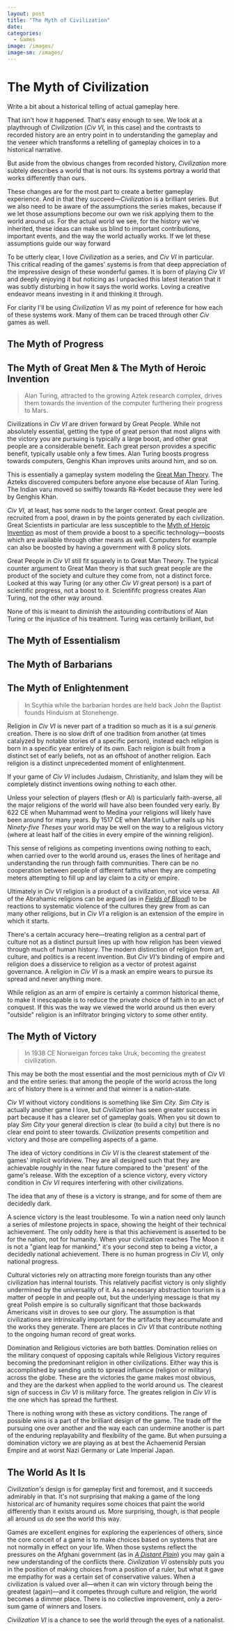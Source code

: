 ```yaml
---
layout: post
title: "The Myth of Civilization"
date: 
categories:
  - Games
image: /images/
image-sm: /images/
---
```


# The Myth of Civilization

Write a bit about a historical telling of actual gameplay here.

That isn't how it happened. That's easy enough to see. We look at a playthrough of _Civilization_ (_Civ VI,_ in this case) and the contrasts to recorded history are an entry point in to understanding the gameplay and the veneer which transforms a retelling of gameplay choices in to a historical narrative.

But aside from the obvious changes from recorded history, _Civilization_ more subtely describes a world that is not ours. Its systems portray a world that works differently than ours.

These changes are for the most part to create a better gameplay experience. And in that they succeed—_Civilization_ is a brilliant series. But we also need to be aware of the assumptions the series makes, because if we let those assumptions become our own we risk applying them to the world around us. For the actual world we see, for the history we've inherited, these ideas can make us blind to important contributions, important events, and the way the world actually works. If we let these assumptions guide our way forward 

To be utterly clear, I love _Civilization_ as a series, and _Civ VI_ in particular. This critical reading of the games' systems is from that deep appreciation of the impressive design of these wonderful games. It is born of playing _Civ VI_ and deeply enjoying it but noticing as I unpacked this latest iteration that it was subtly disturbing in how it says the world works. Loving a creative endeavor means investing in it and thinking it through.

For clarity I'll be using _Civilization VI_ as my point of reference for how each of these systems work. Many of them can be traced through other _Civ_ games as well.

## The Myth of Progress

## The Myth of Great Men & The Myth of Heroic Invention

> Alan Turing, attracted to the growing Aztek research complex, drives them towards the invention of the computer furthering their progress to Mars.

Civilizations in _Civ VI_ are driven forward by Great People. While not absolutely essential, getting the type of great person that most aligns with the victory you are pursuing is typically a large boost, and other great people are a considerable benefit. Each great person provides a specific benefit, typically usable only a few times. Alan Turing boosts progress towards computers, Genghis Khan improves units around him, and so on.

This is essentially a gameplay system modeling the [Great Man Theory](https://en.wikipedia.org/wiki/Great_Man_theory). The Azteks discovered computers before anyone else because of Alan Turing. The Indian varu moved so swiftly towards Râ-Kedet because they were led by Genghis Khan.

_Civ VI,_ at least, has some nods to the larger context. Great people are recruited from a pool, drawn in by the points generated by each civilization. Great Scientists in particular are less susceptible to the [Myth of Heroic Invention](https://en.wikipedia.org/wiki/Heroic_theory_of_invention_and_scientific_development) as most of them provide a boost to a specific technology—boosts which are available through other means as well. Computers for example can also be boosted by having a government with 8 policy slots.

Great People in _Civ VI_ still fit squarely in to Great Man Theory. The typical counter argument to Great Man theory is that such great people are the product of the society and culture they come from, not a distinct force. Looked at this way Turing (or any other _Civ VI_ great person) is a part of scientific progress, not a boost to it. Scientififc progress creates Alan Turing, not the other way around.

None of this is meant to diminish the astounding contributions of Alan Turing or the injustice of his treatment. Turing was certainly brilliant, but 

## The Myth of Essentialism

## The Myth of Barbarians

## The Myth of Enlightenment

> In Scythia while the barbarian hordes are held back John the Baptist founds Hinduism at Stonehenge.

Religion in _Civ VI_ is never part of a tradition so much as it is a _sui generis_ creation. There is no slow drift of one tradition from another (at times catalyzed by notable stories of a specific person), instead each religion is born in a specific year entirely of its own. Each religion is built from a distinct set of early beliefs, not as an offshoot of another religion. Each religion is a distinct unprecedented moment of enlightenment.

If your game of _Civ VI_ includes Judaism, Christianity, and Islam they will be completely distinct inventions owing nothing to each other.

Unless your selection of players (flesh or AI) is particularly faith-averse, all the major religions of the world will have also been founded very early. By 622 CE when Muhammad went to Medina your religions will likely have been around for many years. By 1517 CE when Martin Luther nails up his _Ninety-five Theses_ your world may be well on the way to a religious victory (where at least half of the cities in every empire of the winning religion).

This sense of religions as competing inventions owing nothing to each, when carried over to the world around us, erases the lines of heritage and understanding the run through faith communities. There can be no cooperation between people of different faiths when they are competing meters attempting to fill up and lay claim to a city or empire.

Ultimately in _Civ VI_ religion is a product of a civilization, not vice versa. All of the Abrahamic religions can be argued (as in _[Fields of Blood](http://amzn.to/2j63yy9)_) to be reactions to systematic violence of the cultures they grew from as can many other religions, but in _Civ VI_ a religion is an extension of the empire in which it starts.

There's a certain accuracy here—treating religion as a central part of culture not as a distinct pursuit lines up with how religion has been viewed through much of human history. The modern distinction of religion from art, culture, and politics is a recent invention. But _Civ VI's_ binding of empire and religion does a disservice to religion as a vector of protest against governance. A religion in _Civ VI_ is a mask an empire wears to pursue its spread and never anything more.

While religion as an arm of empire is certainly a common historical theme, to make it inescapable is to reduce the private choice of faith in to an act of conquest. If this was the way we viewed the world around us then every "outside" religion is an infiltrator bringing victory to some other entity.

## The Myth of Victory

> In 1938 CE Norweigan forces take Uruk, becoming the greatest civilization.

This may be both the most essential and the most pernicious myth of _Civ VI_ and the entire series: that among the people of the world across the long arc of history there is a winner and that winner is a nation-state.

_Civ VI_ without victory conditions is something like _Sim City._ _Sim City_ is actually another game I love, but _Civilization_ has seen greater success in part because it has a clearer set of gameplay goals. When you sit down to play _Sim City_ your general direction is clear (to build a city) but there is no clear end point to steer towards. _Civilization_ presents competition and victory and those are compelling aspects of a game.

The idea of victory conditions in _Civ VI_ is the clearest statement of the games' implicit worldview. They are all designed such that they are achievable roughly in the near future compared to the 'present' of the game's release. With the exception of a science victory, every victory condition in _Civ VI_ requires interfering with other civilizations.

The idea that any of these is a victory is strange, and for some of them are decidedly dark.

A science victory is the least troublesome. To win a nation need only launch a series of milestone projects in space, showing the height of their technical achievement. The only oddity here is that this achievement is asserted to be for the nation, not for humanity. When your civilization reaches The Moon it is not a "giant leap for mankind," it's your second step to being a victor, a decidedly national achievement. There is no human progress in _Civ VI,_ only national progress.

Cultural victories rely on attracting more foreign tourists than any other civilization has internal tourists. This relatively pacifist victory is only slightly undermined by the universality of it. As a necessary abstraction tourism is a matter of people in and people out, but the underlying message is that my great Polish empire is so culturally significant that those backwards Americans visit in droves to see our glory. The assumption is that civilizations are intrinsically important for the artifacts they accumulate and the works they generate. There are places in _Civ VI_ that contribute nothing to the ongoing human record of great works.

Domination and Religious victories are both battles. Domination reliies on the military conquest of opposing capitals while Religious Victory requires becoming the predominant religion in other civilizations. Either way this is accomplished by sending units to spread influence (religion or military) across the globe. These are the victories the game makes most obvious, and they are the darkest when applied to the world around us. The clearest sign of success in _Civ VI_ is military force. The greates religion in _Civ VI_ is the one which has spread the furthest.

There is nothing wrong with these as victory conditions. The range of possible wins is a part of the brilliant design of the game. The trade off the pursuing one over another and the way each can undermine another is part of the enduring replayability and flexibility of the game. But when pursuing a domination victory we are playing as at best the Achaemenid Persian Empire and at worst Nazi Germany or Late Imperial Japan. 

## The World As It Is

_Civilization's_ design is for gameplay first and foremost, and it succeeds admirably in that. It's not surprising that making a game of the long historical arc of humanity requires some choices that paint the world differently than it exists around us. More surprising, though, is that people all around us _do_ see the world this way.

Games are excellent engines for exploring the experiences of others, since the core conceit of a game is to make choices based on systems that are not normally in effect on your life. When those systems reflect the pressures on the Afghani government (as in _[A Distant Plain](http://amzn.to/2j62Hxq)_) you may gain a new understanding of the conflicts there. _Civilization VI_ ostensibly puts you in the position of making choices from a position of a ruler, but what it gave me empathy for was a certain set of conservative values. When a civilization is valued over all—when it can win victory through being the greatest (again)—and it competes through culture and religion, the world becomes a dimmer place. There is no collective improvement, only a zero-sum game of winners and losers.

_Civilization VI_ is a chance to see the world through the eyes of a nationalist.
